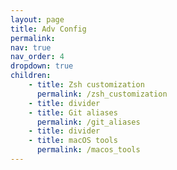 ```yaml
---
layout: page
title: Adv Config
permalink:
nav: true
nav_order: 4
dropdown: true
children: 
    - title: Zsh customization
      permalink: /zsh_customization
    - title: divider
    - title: Git aliases
      permalink: /git_aliases
    - title: divider
    - title: macOS tools
      permalink: /macos_tools
---
```

